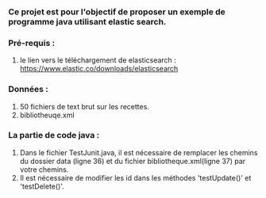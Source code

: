 ### Ce projet est pour l'objectif de proposer un exemple de programme java utilisant elastic search.

### Pré-requis : 
1. le lien vers le téléchargement de elasticsearch : https://www.elastic.co/downloads/elasticsearch


### Données : 
1. 50 fichiers de text brut sur les recettes.
2. bibliotheuqe.xml

### La partie de code java :
1. Dans le fichier TestJunit.java, il est nécessaire de remplacer les chemins du dossier data (ligne 36) et du fichier bibliotheque.xml(ligne 37) par votre chemins.
2. Il est nécessaire de modifier les id dans les méthodes 'testUpdate()' et 'testDelete()'.



